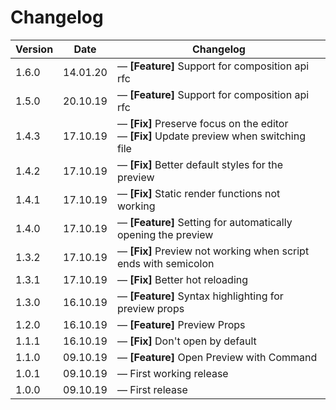 # Changelog

| Version | Date     | Changelog                                                                                                |
| ------- | -------- | -------------------------------------------------------------------------------------------------------- |
| 1.6.0   | 14.01.20 | &mdash; **[Feature]** Support for composition api rfc                                                    |
| 1.5.0   | 20.10.19 | &mdash; **[Feature]** Support for composition api rfc                                                    |
| 1.4.3   | 17.10.19 | &mdash; **[Fix]** Preserve focus on the editor <br> &mdash; **[Fix]** Update preview when switching file |
| 1.4.2   | 17.10.19 | &mdash; **[Fix]** Better default styles for the preview                                                  |
| 1.4.1   | 17.10.19 | &mdash; **[Fix]** Static render functions not working                                                    |
| 1.4.0   | 17.10.19 | &mdash; **[Feature]** Setting for automatically opening the preview                                      |
| 1.3.2   | 17.10.19 | &mdash; **[Fix]** Preview not working when script ends with semicolon                                    |
| 1.3.1   | 17.10.19 | &mdash; **[Fix]** Better hot reloading                                                                   |
| 1.3.0   | 16.10.19 | &mdash; **[Feature]** Syntax highlighting for preview props                                              |
| 1.2.0   | 16.10.19 | &mdash; **[Feature]** Preview Props                                                                      |
| 1.1.1   | 16.10.19 | &mdash; **[Fix]** Don't open by default                                                                  |
| 1.1.0   | 09.10.19 | &mdash; **[Feature]** Open Preview with Command                                                          |
| 1.0.1   | 09.10.19 | &mdash; First working release                                                                            |
| 1.0.0   | 09.10.19 | &mdash; First release                                                                                    |
